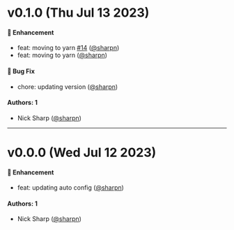 # v0.1.0 (Thu Jul 13 2023)

#### 🚀 Enhancement

- feat: moving to yarn [#14](https://github.com/OverTheAirBrew/brewery-management-platform/pull/14) ([@sharpn](https://github.com/sharpn))
- feat: moving to yarn ([@sharpn](https://github.com/sharpn))

#### 🐛 Bug Fix

- chore: updating version ([@sharpn](https://github.com/sharpn))

#### Authors: 1

- Nick Sharp ([@sharpn](https://github.com/sharpn))

---

# v0.0.0 (Wed Jul 12 2023)

#### 🚀 Enhancement

- feat: updating auto config ([@sharpn](https://github.com/sharpn))

#### Authors: 1

- Nick Sharp ([@sharpn](https://github.com/sharpn))
